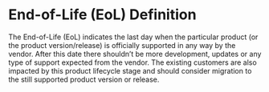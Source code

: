 # End-of-Life (EoL) Definition

The End-of-Life (EoL) indicates the last day when the particular product (or the product version/release) is officially supported in any way by the vendor. After this date there shouldn’t be more development, updates or any type of support expected from the vendor. The existing customers are also impacted by this product lifecycle stage and should consider migration to the still supported product version or release.
